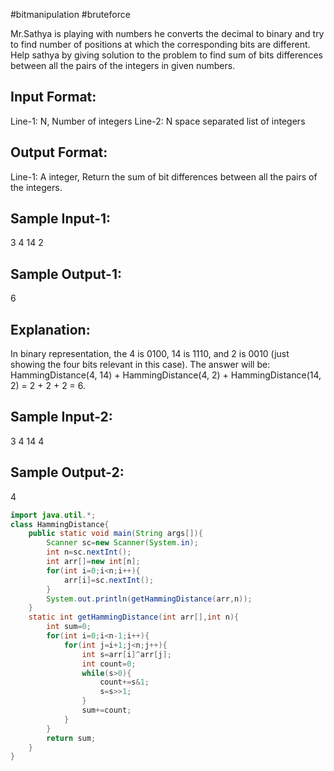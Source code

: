 #bitmanipulation #bruteforce

Mr.Sathya is playing with numbers he converts the decimal to binary 
and try to find number of positions at which the corresponding
bits are different. 
Help sathya by giving solution to the problem 
to find sum of bits differences between all the pairs of the 
integers in given numbers.

Input Format:
--------------
Line-1: N, Number of integers
Line-2: N space separated list of integers

Output Format:
---------------
Line-1: A integer, Return the sum of bit differences between all the pairs of the integers.
 
Sample Input-1:
---------------
3
4 14 2

Sample Output-1: 
----------------
6

Explanation: 
------------
In binary representation, the 4 is 0100, 14 is 1110, and 2 is 0010 (just showing the four bits relevant in this case).
The answer will be:
HammingDistance(4, 14) + HammingDistance(4, 2) + HammingDistance(14, 2) = 2 + 2 + 2 = 6.

Sample Input-2: 
---------------- 
3
4 14 4

Sample Output-2: 
----------------
4
```java
import java.util.*;
class HammingDistance{
    public static void main(String args[]){
        Scanner sc=new Scanner(System.in);
        int n=sc.nextInt();
        int arr[]=new int[n];
        for(int i=0;i<n;i++){
            arr[i]=sc.nextInt();
        }
        System.out.println(getHammingDistance(arr,n));
    }
    static int getHammingDistance(int arr[],int n){
        int sum=0;
        for(int i=0;i<n-1;i++){
            for(int j=i+1;j<n;j++){
                int s=arr[i]^arr[j];
                int count=0;
                while(s>0){
                    count+=s&1;
                    s=s>>1;
                }
                sum+=count;
            }
        }
        return sum;
    }
}
```